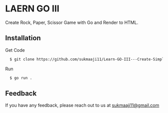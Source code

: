 
# LAERN GO III

Create Rock, Paper, Scissor Game with Go and Render to HTML.



## Installation

Get Code 
```bash
  $ git clone https://github.com/sukmaaji11/Learn-GO-III---Create-Simple-Project-Games-.git
```
    
Run 
```bash
  $ go run .
```
## Feedback

If you have any feedback, please reach out to us at sukmaaji11@gmail.com

